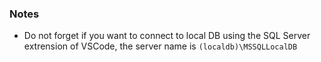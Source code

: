 ### Notes

- Do not forget if you want to connect to local DB using the SQL Server extrension of VSCode, the server name is `(localdb)\MSSQLLocalDB`
